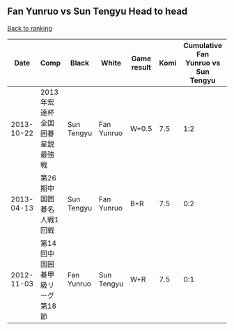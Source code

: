 ## Fan Yunruo vs Sun Tengyu Head to head

[Back to ranking](../../index.md)




| **Date** | **Comp** | **Black** | **White** | **Game result** | **Komi** | **Cumulative Fan Yunruo vs Sun Tengyu** | **Fan Yunruo streak** | **Sun Tengyu streak** | 
| --- | --- | --- | --- | --- | --- | --- | --- | --- |
| 2013-10-22 | 2013年宏達杯全国囲碁星鋭最強戦 | Sun Tengyu | Fan Yunruo | W+0.5 | 7.5 | 1:2 | 1 | 0 | 
| 2013-04-13 | 第26期中国囲碁名人戦1回戦 | Sun Tengyu | Fan Yunruo | B+R | 7.5 | 0:2 | 0 | 2 | 
| 2012-11-03 | 第14回中国囲碁甲級リーグ第18節 | Fan Yunruo | Sun Tengyu | W+R | 7.5 | 0:1 | 0 | 1 |




